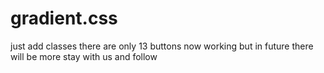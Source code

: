# gradient.css
just add classes there are only 13 buttons now working but in future there will be more stay with us and follow

